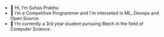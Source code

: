 - 👋 Hi, I’m Suhas Prabhu
- 👀 I’m a Competitive Programmer and I'm interseted in ML, Devops and Open Source.
- 🌱 I’m currently a 3rd year student pursuing Btech in the field of Computer Science.

<!---
Suhas-2002/Suhas-2002 is a ✨ special ✨ repository because its `README.md` (this file) appears on your GitHub profile.
You can click the Preview link to take a look at your changes.
--->

